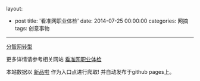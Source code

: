 layout: 
  - post 
title: '看准网职业体检' 
date: 2014-07-25 00:00:00 
categories: 网摘 
tags: 创意事物 
---

<a href="http://xinpinla.com/product/272" title="查看产品详情">
								分智网转型							</a>  

更多详情请参考相关网站 [看准网职业体检](http://www.kanzhun.com/zhiji/)  

本站数据以 [新品啦](http://xinpinla.com/) 作为入口点进行爬取! 并自动发布于github pages上。  
